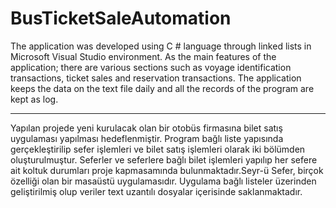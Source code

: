# BusTicketSaleAutomation
The application was developed using C # language through linked lists in Microsoft Visual Studio environment. As the main features of the application; there are various sections such as voyage identification transactions, ticket sales and reservation transactions. The application keeps the data on the text file daily and all the records of the program are kept as log.



----------------------


Yapılan projede yeni kurulacak olan bir otobüs firmasına bilet satış uygulaması yapılması hedeflenmiştir. Program bağlı liste yapısında gerçekleştirilip sefer işlemleri ve bilet satış işlemleri olarak iki bölümden oluşturulmuştur. Seferler ve seferlere bağlı bilet işlemleri yapılıp her sefere ait koltuk durumları proje kapmasamında bulunmaktadır.Seyr-ü Sefer, birçok özelliği olan bir masaüstü uygulamasıdır. Uygulama bağlı listeler üzerinden geliştirilmiş olup veriler text uzantılı dosyalar içerisinde saklanmaktadır.
